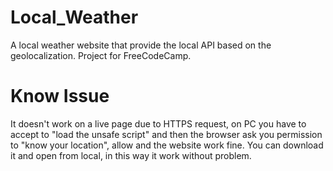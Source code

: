 # Local_Weather

A local weather website that provide the local API based on the geolocalization. Project for FreeCodeCamp.

# Know Issue

It doesn't work on a live page due to HTTPS request, on PC you have to accept to "load the unsafe script" and then the browser ask you permission to "know your location", allow and the website work fine. 
You can download it and open from local, in this way it work without problem.
